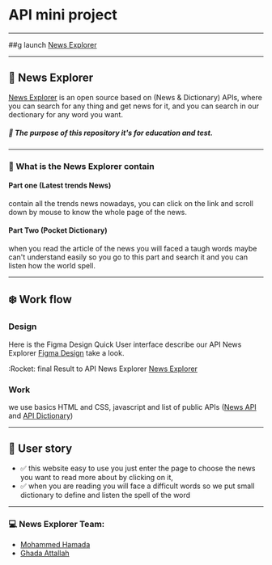 


# API mini project
---
##g launch [News Explorer](https://gsg-g11.github.io/News-Explorer/)

---

## :newspaper: News Explorer 
[News Explorer](https://gsg-g11.github.io/News-Explorer/) is an open source based on (News & Dictionary) APIs, where you can search for any thing and get news for it, and you can search in our dectionary for any word you want.

##### :rocket: **The purpose of this repository it's for education and test.**


---

### :book: What is the News Explorer contain

#### Part one (Latest trends News)

contain all the trends news nowadays, you can click on the link and scroll down by mouse to know the whole page of the news. 

#### Part Two (Pocket Dictionary) 
 when you read the article of the news you will faced a taugh words maybe can't understand easily so you go to this part and search it and you can listen how the world spell.


---
## :snowflake: Work flow

### Design

Here is the Figma Design Quick User interface describe our API News Explorer [Figma Design](https://www.figma.com/file/X97M5BirPofSkLRKgh52zx/News-Explorer?node-id=4%3A2)  take a look.

:Rocket: final Result to API News Explorer
[News Explorer](https://gsg-g11.github.io/News-Explorer/)



### Work

we use basics HTML and CSS, javascript and list of public APIs ([News API](https://newsapi.org/)
 and [API Dictionary](https://https://dictionaryapi.dev/))

--- 
## :eyes: User story
* :white_check_mark: this website easy to use you just enter the page to choose the news you want to read more about by clicking on it, 
* :white_check_mark: when you are reading you will face a difficult words so we put small dictionary to define and listen the spell of the word

---

### :computer: News Explorer Team:
* [Mohammed Hamada](https://github.com/Mohammed-Hamada)
* [Ghada Attallah](https://github.com/GhadaAttallah)

